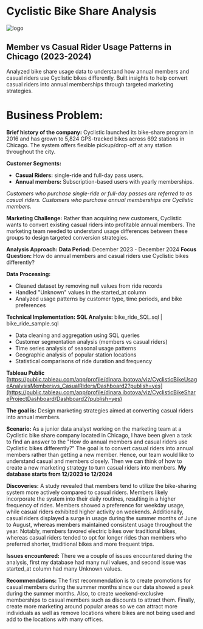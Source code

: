 # Cyclistic Bike Share Analysis

![logo](https://github.com/user-attachments/assets/99589196-e604-4918-a9c1-a2d2d62921be)

## Member vs Casual Rider Usage Patterns in Chicago (2023-2024)
Analyzed bike share usage data to understand how annual members and casual riders use Cyclistic bikes differently. Built insights to help convert casual riders into annual memberships through targeted marketing strategies.

# Business Problem:

**Brief history of the company:**
Cyclistic launched its bike-share program in 2016 and has grown to 5,824 GPS-tracked bikes across 692 stations in Chicago. The system offers flexible pickup/drop-off at any station throughout the city.

**Customer Segments:**
- **Casual Riders:** single-ride and full-day pass users.
- **Annual members:** Subscription-based users with yearly memberships.

*Customers who purchase single-ride or full-day passes are referred to as casual riders.
Customers who purchase annual memberships are Cyclistic members.*

**Marketing Challenge:**
Rather than acquiring new customers, Cyclistic wants to convert existing casual riders into profitable annual members. The marketing team needed to understand usage differences between these groups to design targeted conversion strategies.

**Analysis Approach:**
**Data Period:** December 2023 - December 2024
**Focus Question:** How do annual members and casual riders use Cyclistic bikes differently?

**Data Processing:**
- Cleaned dataset by removing null values from ride records
- Handled "Unknown" values in the started_at column
- Analyzed usage patterns by customer type, time periods, and bike preferences

**Technical Implementation:**
**SQL Analysis:** bike_ride_SQL.sql | bike_ride_sample.sql
- Data cleaning and aggregation using SQL queries
- Customer segmentation analysis (members vs casual riders)
- Time series analysis of seasonal usage patterns
- Geographic analysis of popular station locations
- Statistical comparisons of ride duration and frequency


**Tableau Public**
[https://public.tableau.com/app/profile/dinara.ibotova/viz/CyclisticBikeUsageAnalysisMembersvs_CasualRiders/Dashboard2?publish=yes](https://public.tableau.com/app/profile/dinara.ibotova/viz/CyclisticBikeShareProjectDashboard/Dashboard2?publish=yes)

**The goal is:**
Design marketing strategies aimed at converting casual riders into annual members.

**Scenario:**
As a junior data analyst working on the marketing team at a Cyclistic bike share company located in Chicago, I have been given a task to find an answer to the "How do annual members and casual riders use Cyclistic bikes differently?" The goal is to convert casual riders into annual members rather than getting a new member. Hence, our team would like to understand casual and members closely. Then we can think of how to create a new marketing strategy to turn casual riders into members. **My database starts from 12/2023 to 12/2024**

**Discoveries:**
A study revealed that members tend to utilize the bike-sharing system more actively compared to casual riders. Members likely incorporate the system into their daily routines, resulting in a higher frequency of rides. Members showed a preference for weekday usage, while casual riders exhibited higher activity on weekends. Additionally, casual riders displayed a surge in usage during the summer months of June to August, whereas members maintained consistent usage throughout the year. Notably, members favored electric bikes over traditional bikes, whereas casual riders tended to opt for longer rides than members who preferred shorter, traditional bikes and more frequent trips.

**Issues encountered:**
There we a couple of issues encountered during the analysis, first my database had many null values, and second issue was started_at column had many Unknown values. 

**Recommendations:**
The first recommendation is to create promotions for casual members during the summer months since our data showed a peak during the summer months. Also, to create weekend-exclusive memberships to casual members such as discounts to attract them. Finally, create more marketing around popular areas so we can attract more individuals as well as remove locations where bikes are not being used and add to the locations with many offices. 


